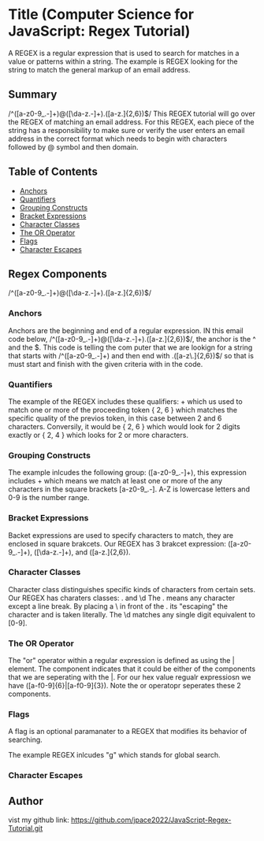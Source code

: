 # Title (Computer Science for JavaScript: Regex Tutorial)

A REGEX is a regular expression that is used to search for matches in a value or patterns within a string. The example is REGEX looking for the string to match the general markup of an email address. 

## Summary

/^([a-z0-9_\.-]+)@([\da-z\.-]+)\.([a-z\.]{2,6})$/ This REGEX tutorial will go over the REGEX of matching an email address. For this REGEX, each piece of the string has a responsibility  to make sure or verify the user enters an email address in the correct format which needs to begin with characters followed by @ symbol and then domain. 

## Table of Contents

- [Anchors](#anchors)
- [Quantifiers](#quantifiers)
- [Grouping Constructs](#grouping-constructs)
- [Bracket Expressions](#bracket-expressions)
- [Character Classes](#character-classes)
- [The OR Operator](#the-or-operator)
- [Flags](#flags)
- [Character Escapes](#character-escapes)

## Regex Components
/^([a-z0-9_\.-]+)@([\da-z\.-]+)\.([a-z\.]{2,6})$/

### Anchors
Anchors are the beginning and end of a regular expression. IN this email code below,
/^([a-z0-9_\.-]+)@([\da-z\.-]+)\.([a-z\.]{2,6})$/, the anchor is the ^ and the $. This code is telling the com puter that we are lookign for a string that starts with /^([a-z0-9_.-]+) and then end with .([a-z\.]{2,6})$/ so that is must start and finish with the given criteria with in the code. 

### Quantifiers
The example of the REGEX includes these qualifiers: + which us used to match one or more of the proceeding token { 2, 6 } which matches the specific quality of the previos token, in this case between 2 and 6 characters. Conversily, it would be { 2, 6 } which would look for 2 digits exactly or { 2, 4 } which looks for 2 or more characters. 

### Grouping Constructs
The example inlcudes the following group: ([a-z0-9_\.-]+), this expression includes + which means we match at least one or more of the any characters in the square brackets [a-z0-9_\.-]. A-Z is lowercase letters and 0-9 is the number range. 

### Bracket Expressions
Backet expressions are used to specify characters to match, they are enclosed in square brakcets. Our REGEX has 3 brakcet expression: ([a-z0-9_\.-]+), ([\da-z\.-]+), and ([a-z\.]{2,6}). 

### Character Classes
Character class distinguishes specific kinds of characters from certain sets. Our REGEX has charaters classes: . and \d The . means any character except a line break. By placing a \ in front of the . its "escaping" the character and is taken literally. The \d matches any single digit equivalent to [0-9]. 

### The OR Operator
The "or" operator within a regular expression is defined as using the | element. The component indicates that it could be either of the components that we are seperating with the |. For our hex value regualr expressiosn we have ([a-f0-9]{6}|[a-f0-9]{3}). Note the or operatopr seperates these 2 components. 
### Flags
A flag is an optional paramanater to a REGEX that modifies its behavior of searching. 

The example REGEX inlcudes "g" which stands for global search. 
### Character Escapes

## Author

vist my github link: https://github.com/jpace2022/JavaScript-Regex-Tutorial.git

